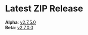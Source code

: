 # Latest ZIP Release
**Alpha**: [v2.7.5.0](https://github.com/phw198/OutlookGoogleCalendarSync/releases/tag/v2.7.5-alpha)  
**Beta**: [v2.7.0.0](https://github.com/phw198/OutlookGoogleCalendarSync/releases/latest)
